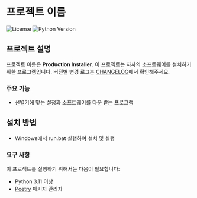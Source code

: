 # 프로젝트 이름

![License](https://img.shields.io/badge/license-MIT-blue.svg)
![Python Version](https://img.shields.io/badge/python-3.8+-blue.svg)

## 프로젝트 설명

프로젝트 이름은 **Production Installer**. 이 프로젝트는 자사의 소프트웨어를 설치하기 위한 프로그램입니다.
버전별 변경 로그는 [CHANGELOG](docs/CHANGELOG.md)에서 확인해주세요.

### 주요 기능
- 선별기에 맞는 설정과 소프트웨어를 다운 받는 프로그램

## 설치 방법
- Windows에서 run.bat 실행하여 설치 및 실행

### 요구 사항

이 프로젝트를 실행하기 위해서는 다음이 필요합니다:
- Python 3.11 이상
- [Poetry](https://python-poetry.org/) 패키지 관리자
